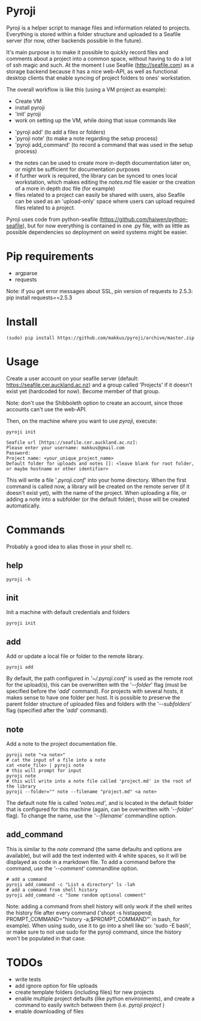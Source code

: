 Pyroji
======

Pyroji is a helper script to manage files and information related to projects. Everything is stored within a folder structure and uploaded to a Seafile server (for now, other backends possible in the future).

It's main purpose is to make it possible to quickly record files and comments about a project into a common space, without having to do a lot of ssh magic and such. At the moment I use Seafile (http://seafile.com) as a storage backend because it has a nice web-API, as well as functional desktop clients that enable syncing of project folders to ones' workstation.

The overall workflow is like this (using a VM project as example):

* Create VM
* install pyroji
* 'init' pyroji
* work on setting up the VM, while doing that issue commands like
- 'pyroji add' (to add a files or folders)
- 'pyroji note' (to make a note regarding the setup process)
- 'pyroji add_command' (to record a command that was used in the setup process)
* the notes can be used to create more in-depth documentation later on, or might be sufficient for documentation purposes
* if further work is required, the library can be synced to ones local workstation, which makes editing the *notes.md* file easier or the creation of a more in depth doc file (for example)
* files related to a project can easily be shared with users, also Seafile can be used as an 'upload-only' space where users can upload required files related to a project.


Pyroji uses code from python-seafile (https://github.com/haiwen/python-seafile), but for now everything is contained in one .py file, with as little as possible dependencies so deployment on weird systems might be easier.


# Pip requirements

- argparse
- requests

Note: if you get error messages about SSL, pin version of requests to 2.5.3: pip install requests==2.5.3

# Install

    (sudo) pip install https://github.com/makkus/pyroji/archive/master.zip


# Usage

Create a user account on your seafile server (default: https://seafile.cer.auckland.ac.nz) and a group called 'Projects' if it doesn't exist yet (hardcoded for now). Become member of that group.

Note: don't use the Shibboleth option to create an account, since those accounts can't use the web-API.

Then, on the machine where you want to use *pyroji*, execute:

    pyroji init

    Seafile url [https://seafile.cer.auckland.ac.nz]: 
	Please enter your username: makkus@gmail.com
	Password: 
	Project name: <your_unique_project_name>
	Default folder for uploads and notes []: <leave blank for root folder, or maybe hostname or other identifier>


This will write a file '*.pyroji.conf*' into your home directory. When the first command is called now, a library will be created on the remote server (if it doesn't exist yet), with the name of the project. When uploading a file, or adding a note into a subfolder (or the default folder), those will be created automatically.

# Commands

Probably a good idea to alias those in your shell rc.

## help

    pyroji -h

## init

Init a machine with default credentials and folders

	pyroji init

## add

Add or update a local file or folder to the remote library.

    pyroji add

By default, the path configured in *'~/.pyroji.conf'* is used as the remote root for the upload(s), this can be overwritten with the '*--folder*' flag (must be specified before the '*add*' command). For projects with several hosts, it makes sense to have one folder per host.
It is possible to preserve the parent folder structure of uploaded files and folders with the '*--subfolders*' flag (specified after the '*add*' command).

## note

Add a note to the project documentation file.

    pyroji note "<a note>"
	# cat the input of a file into a note
	cat <note_file> | pyroji note
	# this will prompt for input
	pyroji note
	# this will write into a note file called 'project.md' in the root of the library
	pyroji --folder="" note --filename "project.md" <a note>

The default note file is called *'notes.md'*, and is located in the default folder that is configured for this machine (again, can be overwritten with *'--folder'* flag). To change the name, use the *'--filename'* commandline option.

## add_command

This is similar to the *note* command (the same defaults and options are available), but will add the text indented with 4 white spaces, so it will be displayed as code in a markdown file. To add a command before the command, use the *'--comment'* commandline option.

    # add a command
    pyroji add_command -c "List a directory" ls -lah
	# add a command from shell history
	pyroji add_command -c "Some random optional comment"

Note: adding a command from shell history will only work if the shell writes the history file after every command ('shopt -s histappend; PROMPT_COMMAND="history -a;$PROMPT_COMMAND"' in bash, for example). When using sudo, use it to go into a shell like so: 'sudo -E bash', or make sure to not use sudo for the pyroji command, since the history won't be populated in that case.

# TODOs

- write tests
- add ignore option for file uploads
- create template folders (including files) for new projects
- enable multiple project defaults (like python environments), and create a command to easily switch between them (i.e. *pyroji project <projectname>*)
- enable downloading of files
